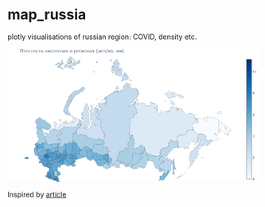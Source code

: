 # map_russia
plotly visualisations of russian region: COVID, density etc.

![Image](https://github.com/khamzovich/map_russia/raw/main/images/density.png)

Inspired by [article](https://leftjoin.ru/all/plotly-russian-map/)
